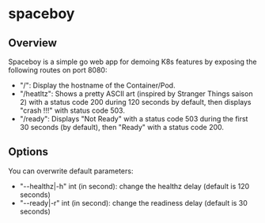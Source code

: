 # spaceboy

## Overview

Spaceboy is a simple go web app for demoing K8s features by exposing the following routes on port 8080:
* "/": Display the hostname of the Container/Pod.
* "/heatltz": Shows a pretty ASCII art (inspired by Stranger Things saison 2) with a status code 200 during 120 seconds by default, then displays "crash !!!" with status code 503.
* "/ready": Displays "Not Ready" with a status code 503 during the first 30 seconds (by default), then "Ready" with a status code 200.

## Options

You can overwrite default parameters:
* "--healthz|-h" int (in second): change the healthz delay (default is 120 seconds)
* "--ready|-r" int (in second): change the readiness delay (default is 30 seconds)